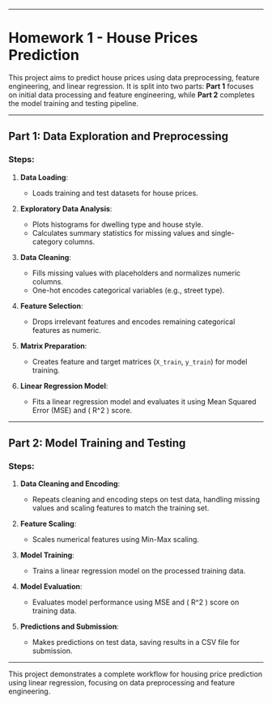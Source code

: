 

---

# Homework 1 - House Prices Prediction

This project aims to predict house prices using data preprocessing, feature engineering, and linear regression. It is split into two parts: **Part 1** focuses on initial data processing and feature engineering, while **Part 2** completes the model training and testing pipeline.

---

## Part 1: Data Exploration and Preprocessing

### Steps:
1. **Data Loading**:
   - Loads training and test datasets for house prices.

2. **Exploratory Data Analysis**:
   - Plots histograms for dwelling type and house style.
   - Calculates summary statistics for missing values and single-category columns.

3. **Data Cleaning**:
   - Fills missing values with placeholders and normalizes numeric columns.
   - One-hot encodes categorical variables (e.g., street type).
   
4. **Feature Selection**:
   - Drops irrelevant features and encodes remaining categorical features as numeric.

5. **Matrix Preparation**:
   - Creates feature and target matrices (`X_train`, `y_train`) for model training.
   
6. **Linear Regression Model**:
   - Fits a linear regression model and evaluates it using Mean Squared Error (MSE) and \( R^2 \) score.

---

## Part 2: Model Training and Testing

### Steps:
1. **Data Cleaning and Encoding**:
   - Repeats cleaning and encoding steps on test data, handling missing values and scaling features to match the training set.

2. **Feature Scaling**:
   - Scales numerical features using Min-Max scaling.

3. **Model Training**:
   - Trains a linear regression model on the processed training data.

4. **Model Evaluation**:
   - Evaluates model performance using MSE and \( R^2 \) score on training data.

5. **Predictions and Submission**:
   - Makes predictions on test data, saving results in a CSV file for submission.

---

This project demonstrates a complete workflow for housing price prediction using linear regression, focusing on data preprocessing and feature engineering.
